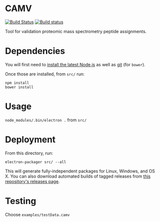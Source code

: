 # CAMV

[![Build Status](https://img.shields.io/travis/white-lab/CAMV.svg)](https://travis-ci.org/white-lab/CAMV)
[![Build status](https://ci.appveyor.com/api/projects/status/iva4po0glnswboc1?svg=true)](https://ci.appveyor.com/project/naderm/camv)

Tool for validation proteomic mass spectrometry peptide assignments.

# Dependencies

You will first need to [install the latest Node.js](https://nodejs.org/en/) as
well as [git](https://git-scm.com/) (for `bower`).


Once those are installed, from `src/` run:

```
npm install
bower install
```

# Usage

`node_modules/.bin/electron .` from `src/`

# Deployment

From this directory, run:

```
electron-packager src/ --all
```

This will generate fully-independent packages for Linux, Windows, and OS X. You
can also download automated builds of tagged releases from [this repository's
releases page](https://github.com/naderm/CAMV/releases).

# Testing

Choose `examples/testData.camv`
